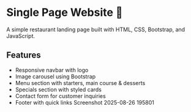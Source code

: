 # Single Page Website 🍴

A simple restaurant landing page built with HTML, CSS, Bootstrap, and JavaScript.

## Features
- Responsive navbar with logo
- Image carousel using Bootstrap
- Menu section with starters, main course & desserts
- Specials section with styled cards
- Contact form for customer inquiries
- Footer with quick links
  Screenshot 2025-08-26 195801
